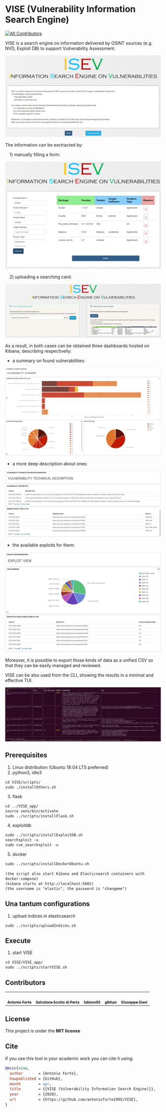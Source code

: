 # VISE (Vulnerability Information Search Engine)
<!-- ALL-CONTRIBUTORS-BADGE:START - Do not remove or modify this section -->
[![All Contributors](https://img.shields.io/badge/all_contributors-5-orange.svg?style=flat-square)](#contributors-)
<!-- ALL-CONTRIBUTORS-BADGE:END -->

VISE is a search engine on information delivered by OSINT sources (e.g. NVD, Exploit DB) to support Vulnerability Assessment.
<!-- ![alt text] -->
![](https://raw.githubusercontent.com/antonioforte1995/ISEV/master/VISE_app/static/assets/img/scenery/home.PNG)

The information can be exctracted by:

 1) manually filling a form:
<!-- ![alt text] -->
![](https://raw.githubusercontent.com/antonioforte1995/ISEV/master/VISE_app/static/assets/img/scenery/form.PNG)

 2) uploading a searching card:
<!-- ![alt text] -->
![](https://raw.githubusercontent.com/antonioforte1995/ISEV/master/VISE_app/static/assets/img/scenery/searching_card.JPG)

As a result, in both cases can be obtained three dashboards hosted on Kibana, describing respectivelly:

  - a summary on found vulnerabilities:
<!-- ![alt text] -->
![](https://raw.githubusercontent.com/antonioforte1995/ISEV/master/VISE_app/static/assets/img/scenery/vulnerability_summary_dashboard.PNG)

  - a more deep description about ones:
<!-- ![alt text] -->
![](https://raw.githubusercontent.com/antonioforte1995/ISEV/master/VISE_app/static/assets/img/scenery/vulnerability_technical_description_dashboard.JPG)

  - the available exploits for them:
<!-- ![alt text] -->
![](https://raw.githubusercontent.com/antonioforte1995/ISEV/master/VISE_app/static/assets/img/scenery/exploit_view_dashboard.JPG)

Moreover, it is possible to export those kinds of data as a unified CSV so that they can be easily managed and reviewed.

VISE can be also used from the CLI, showing the results in a minimal and effective TUI.
<!-- ![alt text] -->
![](https://raw.githubusercontent.com/antonioforte1995/ISEV/master/VISE_app/static/assets/img/scenery/TUI.jpg)

## Prerequisites
1) Linux distribution (Ubuntu 18:04 LTS preferred)
2) python3, idle3
```
cd VISE/scripts/
sudo ./installOthers.sh
```
3) flask
```
cd ../VISE_app/
source venv/bin/activate
sudo ../scripts/installFlask.sh
```
4) exploitdb
```
sudo ../scripts/installExploitDB.sh
searchsploit -u
sudo cve_searchsploit -u
```
5) docker
```
sudo ../scripts/installDockerUbuntu.sh

(the script also start Kibana and Elasticsearch containers with docker-compose)
(kibana starts at http://localhost:5601)
(the username is "elastic", the password is "changeme")
```


## Una tantum configurations
1) upload indices in elasticsearch
```
sudo ../scripts/uploadIndices.sh
```

## Execute
1) start VISE
```
cd VISE/VISE_app/
sudo ../scripts/startVISE.sh
```
## Contributors


<!-- ALL-CONTRIBUTORS-LIST:START - Do not remove or modify this section -->
<!-- prettier-ignore-start -->
<!-- markdownlint-disable -->
<table>
  <tr>
    <td align="center"><a href="https://github.com/antonioforte1995"><img src="https://avatars.githubusercontent.com/u/62757238?v=4?s=100" width="100px;" alt=""/><br /><sub><b>Antonio Forte</b></sub></a><br />
    </td>
    <td align="center"><a href="https://github.com/SalScotto"><img src="https://avatars.githubusercontent.com/u/34351057?v=4?s=100" width="100px;" alt=""/><br /><sub><b>Salvatore Scotto di Perta</b></sub></a><br />
    </td>
    <td align="center"><a href="https://github.com/fabiom95"><img src="https://avatars.githubusercontent.com/u/63059167?v=4?s=100" width="100px;" alt=""/><br /><sub><b>fabiom95
</b></sub></a><br />
    </td>
    <td align="center"><a href="https://github.com/glkhan"><img src="https://avatars.githubusercontent.com/u/63093332?v=4?s=100" width="100px;" alt=""/><br /><sub><b>glkhan</b></sub></a><br />
    </td>
    </td>
    <td align="center"><a href="https://github.com/giuseppesiani"><img src="https://avatars.githubusercontent.com/u/22540856?v=4?s=100" width="100px;" alt=""/><br /><sub><b>Giuseppe Siani</b></sub></a><br />
    </td>
  </tr>
</table>

<!-- markdownlint-enable -->
<!-- prettier-ignore-end -->
<!-- ALL-CONTRIBUTORS-LIST:END -->

## License
This project is under the **MIT license**

## Cite
If you use this tool in your academic work you can cite it using:
```bibtex
@misc{vise,
  author       = {Antonio Forte},
  howpublished = {GitHub},
  month        = apr,
  title        = {{VISE (Vulnerability Information Search Engine)}},
  year         = {2020},
  url          = {https://github.com/antonioforte1995/VISE},
}
```
